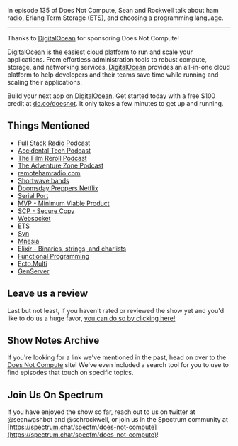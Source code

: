 In episode 135 of Does Not Compute, Sean and Rockwell talk about ham radio, Erlang Term Storage (ETS), and choosing a programming language.

---

Thanks to [DigitalOcean](http://do.co/doesnot) for sponsoring Does Not Compute!

[DigitalOcean](http://do.co/doesnot) is the easiest cloud platform to run and scale your applications. From effortless administration tools to robust compute, storage, and networking services, [DigitalOcean](http://do.co/doesnot) provides an all-in-one cloud platform to help developers and their teams save time while running and scaling their applications.

Build your next app on [DigitalOcean](http://do.co/doesnot). Get started today with a free $100 credit at [do.co/doesnot](http://do.co/doesnot). It only takes a few minutes to get up and running.

## Things Mentioned

* [Full Stack Radio Podcast](http://www.fullstackradio.com/)
* [Accidental Tech Podcast](http://atp.fm/)
* [The Film Reroll Podcast](http://www.filmreroll.com/)
* [The Adventure Zone Podcast](http://www.maximumfun.org/shows/adventure-zone)
* [remotehamradio.com](http://www.remotehamradio.com/)
* [Shortwave bands](https://en.wikipedia.org/wiki/Shortwave_bands)
* [Doomsday Preppers Netflix](https://www.netflix.com/title/80001101)
* [Serial Port](https://en.wikipedia.org/wiki/Serial_port)
* [MVP - Minimum Viable Product](https://en.wikipedia.org/wiki/Minimum_viable_product)
* [SCP - Secure Copy](https://en.wikipedia.org/wiki/Secure_copy)
* [Websocket](https://en.wikipedia.org/wiki/WebSocket)
* [ETS](http://erlang.org/doc/man/ets.html)
* [Syn](https://github.com/ostinelli/syn)
* [Mnesia](http://erlang.org/doc/man/mnesia.html)
* [Elixir - Binaries, strings, and charlists](https://elixir-lang.org/getting-started/binaries-strings-and-char-lists.html)
* [Functional Programming](https://en.wikipedia.org/wiki/Functional_programming)
* [Ecto.Multi](https://hexdocs.pm/ecto/Ecto.Multi.html)
* [GenServer](https://hexdocs.pm/elixir/GenServer.html)

## Leave us a review

Last but not least, if you haven't rated or reviewed the show yet and you'd like to do us a huge favor, [you can do so by clicking here!](https://itunes.apple.com/us/podcast/does-not-compute/id1048731980?mt=2)

## Show Notes Archive

If you're looking for a link we've mentioned in the past, head on over to the [Does Not Compute](https://dnc.show) site! We've even included a search tool for you to use to find episodes that touch on specific topics.

## Join Us On Spectrum

If you have enjoyed the show so far, reach out to us on twitter at @seanwashbot and @schrockwell, or join us in the Spectrum community at [https://spectrum.chat/specfm/does-not-compute](https://spectrum.chat/specfm/does-not-compute)!
